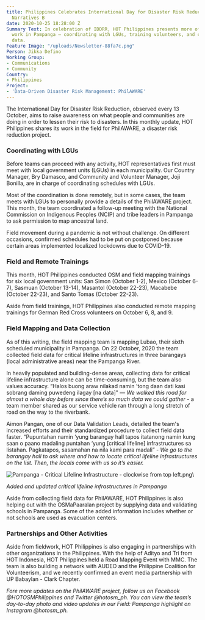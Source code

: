 ```yaml
---
title: Philippines Celebrates International Day for Disaster Risk Reduction with Field
  Narratives B
date: 2020-10-25 18:28:00 Z
Summary Text: In celebration of IDDRR, HOT Philippines presents more of the field
  work in Pampanga — coordinating with LGUs, training volunteers, and collecting field
  data.
Feature Image: "/uploads/Newsletter-88fa7c.png"
Person: Jikka Defino
Working Group:
- Communications
- Community
Country:
- Philippines
Project:
- 'Data-Driven Disaster Risk Management: PhilAWARE'
---
```


The International Day for Disaster Risk Reduction, observed every 13 October, aims to raise awareness on what people and communities are doing in order to lessen their risk to disasters. In this monthly update, HOT Philippines shares its work in the field for PhilAWARE, a disaster risk reduction project.

### Coordinating with LGUs

Before teams can proceed with any activity, HOT representatives first must meet with local government units (LGUs) in each municipality. Our Country Manager, Bry Damasco, and Community and Volunteer Manager, Joji Bonilla, are in charge of coordinating schedules with LGUs.

Most of the coordination is done remotely, but in some cases, the team meets with LGUs to personally provide a details of the PhilAWARE project. This month, the team coordinated a follow-up meeting with the National Commission on Indigenous Peoples (NCIP) and tribe leaders in Pampanga to ask permission to map ancestral land.

Field movement during a pandemic is not without challenge. On different occasions, confirmed schedules had to be put on postponed because certain areas implemented localized lockdowns due to COVID-19.

### Field and Remote Trainings

This month, HOT Philippines conducted OSM and field mapping trainings for six local government units: San Simon (October 1-2), Mexico (October 6-7), Sasmuan (October 13-14), Masantol (October 22-23), Macabebe (October 22-23), and Santo Tomas (October 22-23).

Aside from field trainings, HOT Philippines also conducted remote mapping trainings for German Red Cross volunteers on October 6, 8, and 9.

### Field Mapping and Data Collection

As of this writing, the field mapping team is mapping Lubao, their sixth scheduled municipality in Pampanga. On 22 October, 2020 the team collected field data for critical lifeline infrastructures in three barangays (local administrative areas) near the Pampanga River.

In heavily populated and building-dense areas, collecting data for critical lifeline infrastructure alone can be time-consuming, but the team also values accuracy. “Halos buong araw nilakad namin ’tong daan dati kasi sobrang daming puwedeng ilagay \[na data\]" — *We walked this road for almost a whole day before since there’s so much data we could gather* - a team member shared as our service vehicle ran through a long stretch of road on the way to the riverbank.

Aimon Pangan, one of our Data Validation Leads, detailed the team's increased efforts and their standardized procedure to collect field data faster. “Pupuntahan namin ‘yung barangay hall tapos itatanong namin kung saan o paano madaling puntahan ‘yung \[critical lifeline\] infrastructures sa listahan. Pagkatapos, sasamahan na nila kami para madali” - *We go to the barangay hall to ask where and how to locate critical lifeline infrastructures on the list. Then, the locals come with us so it’s easier.*

![Pampanga - Critical Lifeline Infrastructure - clockwise from top left.png](/uploads/Pampanga%20-%20Critical%20Lifeline%20Infrastructure%20-%20clockwise%20from%20top%20left.png)\

*Added and updated critical lifeline infrastructures in Pampanga*

Aside from collecting field data for PhilAWARE, HOT Philippines is also helping out with the OSMaPaaralan project by supplying data and validating schools in Pampanga. Some of the added information includes whether or not schools are used as evacuation centers.

### Partnerships and Other Activities

Aside from fieldwork, HOT Philippines is also engaging in partnerships with other organizations in the Philippines. With the help of Adityo and Tri from HOT Indonesia, HOT Philippines held a Road Mapping Event with MMC. The team is also building a network with AUDEO and the Philippine Coalition for Volunteerism, and we recently confirmed an event media partnership with UP Babaylan - Clark Chapter.

*Fore more updates on the PhilAWARE project, follow us on Facebook @HOTOSMPhilippines and Twitter @hotosm_ph. You can view the team’s day-to-day photo and video updates in our Field: Pampanga highlight on Instagram @hotosm_ph.*